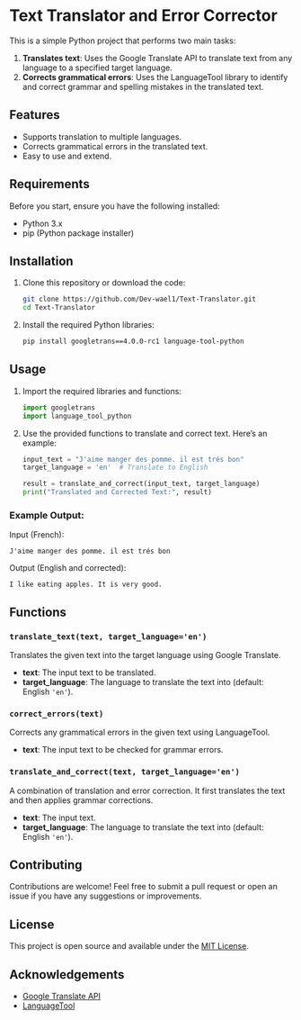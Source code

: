
# Text Translator and Error Corrector

This is a simple Python project that performs two main tasks:
1. **Translates text**: Uses the Google Translate API to translate text from any language to a specified target language.
2. **Corrects grammatical errors**: Uses the LanguageTool library to identify and correct grammar and spelling mistakes in the translated text.

## Features
- Supports translation to multiple languages.
- Corrects grammatical errors in the translated text.
- Easy to use and extend.

## Requirements

Before you start, ensure you have the following installed:

- Python 3.x
- pip (Python package installer)

## Installation

1. Clone this repository or download the code:
   ```bash
   git clone https://github.com/Dev-wael1/Text-Translator.git
   cd Text-Translator
   ```

2. Install the required Python libraries:
   ```bash
   pip install googletrans==4.0.0-rc1 language-tool-python
   ```

## Usage

1. Import the required libraries and functions:

   ```python
   import googletrans
   import language_tool_python
   ```

2. Use the provided functions to translate and correct text. Here’s an example:

   ```python
   input_text = "J'aime manger des pomme. il est trés bon"
   target_language = 'en'  # Translate to English

   result = translate_and_correct(input_text, target_language)
   print("Translated and Corrected Text:", result)
   ```

### Example Output:

Input (French):
```
J'aime manger des pomme. il est trés bon
```

Output (English and corrected):
```
I like eating apples. It is very good.
```

## Functions

### `translate_text(text, target_language='en')`
Translates the given text into the target language using Google Translate.

- **text**: The input text to be translated.
- **target_language**: The language to translate the text into (default: English `'en'`).

### `correct_errors(text)`
Corrects any grammatical errors in the given text using LanguageTool.

- **text**: The input text to be checked for grammar errors.

### `translate_and_correct(text, target_language='en')`
A combination of translation and error correction. It first translates the text and then applies grammar corrections.

- **text**: The input text.
- **target_language**: The language to translate the text into (default: English `'en'`).

## Contributing

Contributions are welcome! Feel free to submit a pull request or open an issue if you have any suggestions or improvements.

## License

This project is open source and available under the [MIT License](LICENSE).

## Acknowledgements

- [Google Translate API](https://pypi.org/project/googletrans/)
- [LanguageTool](https://github.com/jxmorris12/language_tool_python)
```